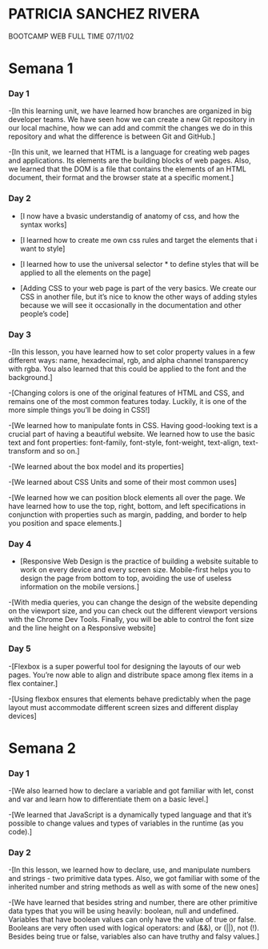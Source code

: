 # PATRICIA SANCHEZ RIVERA

BOOTCAMP WEB
FULL TIME
07/11/02

# Semana 1

### Day 1

-[In this learning unit, we have learned how branches are organized in big developer teams. We have seen how we can create a new Git repository in our local machine, how we can add and commit the changes we do in this repository and what the difference is between Git and GitHub.]

-[In this unit, we learned that HTML is a language for creating web pages and applications. Its elements are the building blocks of web pages. Also, we learned that the DOM is a file that contains the elements of an HTML document, their format and the browser state at a specific moment.]

### Day 2

- [I now have a bvasic understandig of anatomy of css, and how the syntax works]

- [I learned how to create me own css rules and target the elements that i want to style]

- [I learned how to use the universal selector \* to define styles that will be applied to all the elements on the page]

- [Adding CSS to your web page is part of the very basics. We create our CSS in another file, but it’s nice to know the other ways of adding styles because we will see it occasionally in the documentation and other people’s code]

### Day 3

-[In this lesson, you have learned how to set color property values in a few different ways: name, hexadecimal, rgb, and alpha channel transparency with rgba. You also learned that this could be applied to the font and the background.]

-[Changing colors is one of the original features of HTML and CSS, and remains one of the most common features today. Luckily, it is one of the more simple things you’ll be doing in CSS!]

-[We learned how to manipulate fonts in CSS. Having good-looking text is a crucial part of having a beautiful website. We learned how to use the basic text and font properties: font-family, font-style, font-weight, text-align, text-transform and so on.]

-[We learned about the box model and its properties]

-[We learned about CSS Units and some of their most common uses]

-[We learned how we can position block elements all over the page. We have learned how to use the top, right, bottom, and left specifications in conjunction with properties such as margin, padding, and border to help you position and space elements.]

### Day 4

- [Responsive Web Design is the practice of building a website suitable to work on every device and every screen size. Mobile-first helps you to design the page from bottom to top, avoiding the use of useless information on the mobile versions.]

-[With media queries, you can change the design of the website depending on the viewport size, and you can check out the different viewport versions with the Chrome Dev Tools. Finally, you will be able to control the font size and the line height on a Responsive website]

### Day 5

-[Flexbox is a super powerful tool for designing the layouts of our web pages. You’re now able to align and distribute space among flex items in a flex container.]

-[Using flexbox ensures that elements behave predictably when the page layout must accommodate different screen sizes and different display devices]

# Semana 2

### Day 1

-[We also learned how to declare a variable and got familiar with let, const and var and learn how to differentiate them on a basic level.]

-[We learned that JavaScript is a dynamically typed language and that it’s possible to change values and types of variables in the runtime (as you code).]

### Day 2

-[In this lesson, we learned how to declare, use, and manipulate numbers and strings - two primitive data types. Also, we got familiar with some of the inherited number and string methods as well as with some of the new ones]

-[We have learned that besides string and number, there are other primitive data types that you will be using heavily: boolean, null and undefined. Variables that have boolean values can only have the value of true or false. Booleans are very often used with logical operators: and (&&), or (||), not (!). Besides being true or false, variables also can have truthy and falsy values.]
